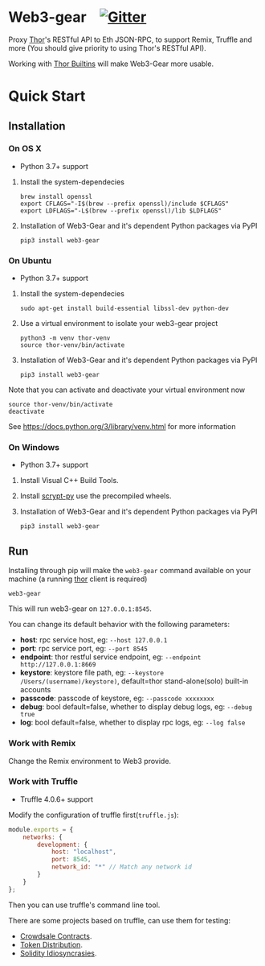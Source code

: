 # Web3-gear &nbsp;&nbsp; [![Gitter](https://badges.gitter.im/vechain/thor.svg)](https://gitter.im/vechain/thor?utm_source=badge&utm_medium=badge&utm_campaign=pr-badge)

Proxy [Thor](https://github.com/vechain/thor)'s RESTful API to Eth JSON-RPC, to support Remix, Truffle and more (You should give priority to using Thor's RESTful API).

Working with [Thor Builtins](https://github.com/vechain/thor-builtins) will make Web3-Gear more usable.

# Quick Start

## Installation

### On OS X

* Python 3.7+ support

1. Install the system-dependecies

    ```
    brew install openssl
    export CFLAGS="-I$(brew --prefix openssl)/include $CFLAGS"
    export LDFLAGS="-L$(brew --prefix openssl)/lib $LDFLAGS"
    ```

2. Installation of Web3-Gear and it's dependent Python packages via PyPI

    ```
    pip3 install web3-gear
    ```

### On Ubuntu

* Python 3.7+ support

1. Install the system-dependecies

    ```
    sudo apt-get install build-essential libssl-dev python-dev
    ```

2. Use a virtual environment to isolate your web3-gear project

    ```
    python3 -m venv thor-venv
    source thor-venv/bin/activate
    ```

3. Installation of Web3-Gear and it's dependent Python packages via PyPI

    ```
    pip3 install web3-gear
    ```

Note that you can activate and deactivate your virtual environment now

```
source thor-venv/bin/activate
deactivate
```

See https://docs.python.org/3/library/venv.html for more information

### On Windows

* Python 3.7+ support

1. Install Visual C++ Build Tools.

2. Install [scrypt-py](https://pypi.org/project/scrypt/#files) use the precompiled wheels.

3. Installation of Web3-Gear and it's dependent Python packages via PyPI

    ```
    pip3 install web3-gear
    ```

## Run

Installing through pip will make the ``web3-gear`` command available on your machine (a running [thor](https://github.com/vechain/thor) client is required)

```
web3-gear
```

This will run web3-gear on `127.0.0.1:8545`.

You can change its default behavior with the following parameters:

- **host**: rpc service host, eg: `--host 127.0.0.1`
- **port**: rpc service port, eg: `--port 8545`
- **endpoint**: thor restful service endpoint, eg: `--endpoint http://127.0.0.1:8669`
- **keystore**: keystore file path, eg: `--keystore /Users/(username)/keystore)`, default=thor stand-alone(solo) built-in accounts
- **passcode**: passcode of keystore, eg: `--passcode xxxxxxxx`
- **debug**: bool default=false, whether to display debug logs, eg: `--debug true`
- **log**: bool default=false, whether to display rpc logs, eg: `--log false`

### Work with Remix

Change the Remix environment to Web3 provide.

### Work with Truffle

* Truffle 4.0.6+ support

Modify the configuration of truffle first(`truffle.js`):

```js
module.exports = {
    networks: {
        development: {
            host: "localhost",
            port: 8545,
            network_id: "*" // Match any network id
        }
    }
};
```

Then you can use truffle's command line tool.

There are some projects based on truffle, can use them for testing:

- [Crowdsale Contracts](https://github.com/vechain/crowdsale-contracts).
- [Token Distribution](https://github.com/libotony/token-distribution).
- [Solidity Idiosyncrasies](https://github.com/miguelmota/solidity-idiosyncrasies).
